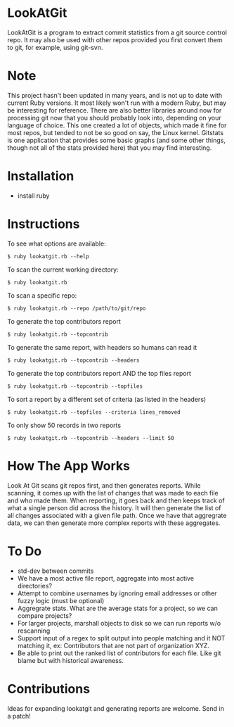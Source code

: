 LookAtGit
=========

LookAtGit is a program to extract commit statistics from a git source control repo.
It may also be used with other repos provided you first convert them to git, for example, using git-svn.

Note
====

This project hasn't been updated in many years, and is not up to date with current Ruby versions.  It most likely won't run with a modern Ruby, but may be interesting for reference.  There are also better libraries around now for processing git now that you should probably look into, depending on your language of choice.  This one created a lot of objects, which made it fine for most repos, but tended to not be so good on say, the Linux kernel.  Gitstats is one application that provides some basic graphs (and some other things, though not all of the stats provided here) that you may find interesting.

Installation
============

* install ruby

Instructions
============

To see what options are available:

    $ ruby lookatgit.rb --help

To scan the current working directory:

    $ ruby lookatgit.rb 

To scan a specific repo:

    $ ruby lookatgit.rb --repo /path/to/git/repo

To generate the top contributors report

    $ ruby lookatgit.rb --topcontrib

To generate the same report, with headers so humans can read it

    $ ruby lookatgit.rb --topcontrib --headers

To generate the top contributors report AND the top files report

    $ ruby lookatgit.rb --topcontrib --topfiles

To sort a report by a different set of criteria (as listed in the headers)

    $ ruby lookatgit.rb --topfiles --criteria lines_removed

To only show 50 records in two reports

    $ ruby lookatgit.rb --topcontrib --headers --limit 50


How The App Works
=================

Look At Git scans git repos first, and then generates reports.
While scanning, it comes up with the list of changes that was made to each file and who made them.
When reporting, it goes back and then keeps track of what a single person did across the history.
It will then generate the list of all changes associated with a given file path.
Once we have that aggregrate data, we can then generate more complex reports with these aggregates.

To Do 
=====

* std-dev between commits
* We have a most active file report, aggregate into most active directories?
* Attempt to combine usernames by ignoring email addresses or other fuzzy logic (must be optional)
* Aggregrate stats.  What are the average stats for a project, so we can compare projects?
* For larger projects, marshall objects to disk so we can run reports w/o rescanning
* Support input of a regex to split output into people matching and it NOT matching it, ex:
  Contributors that are not part of organization XYZ.
* Be able to print out the ranked list of contributors for each file.  Like git blame but with historical awareness.

Contributions
=============

Ideas for expanding lookatgit and generating reports are welcome.  Send in a patch!
